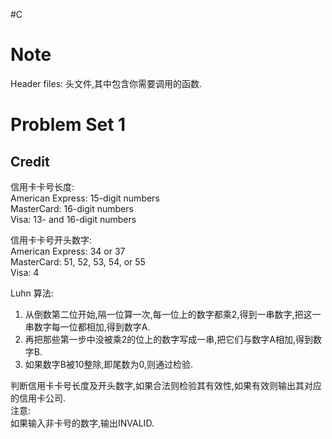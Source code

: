 #C   
# Note  
Header files: 头文件,其中包含你需要调用的函数.  

# Problem Set 1  
## Credit  
信用卡卡号长度:  
American Express: 15-digit numbers  
MasterCard: 16-digit numbers  
Visa: 13- and 16-digit numbers  

信用卡卡号开头数字:  
American Express: 34 or 37  
MasterCard: 51, 52, 53, 54, or 55  
Visa: 4  

Luhn 算法:  
1. 从倒数第二位开始,隔一位算一次,每一位上的数字都乘2,得到一串数字,把这一串数字每一位都相加,得到数字A.
2. 再把那些第一步中没被乘2的位上的数字写成一串,把它们与数字A相加,得到数字B.
3. 如果数字B被10整除,即尾数为0,则通过检验.

判断信用卡卡号长度及开头数字,如果合法则检验其有效性,如果有效则输出其对应的信用卡公司.  
注意:  
如果输入非卡号的数字,输出INVALID.  